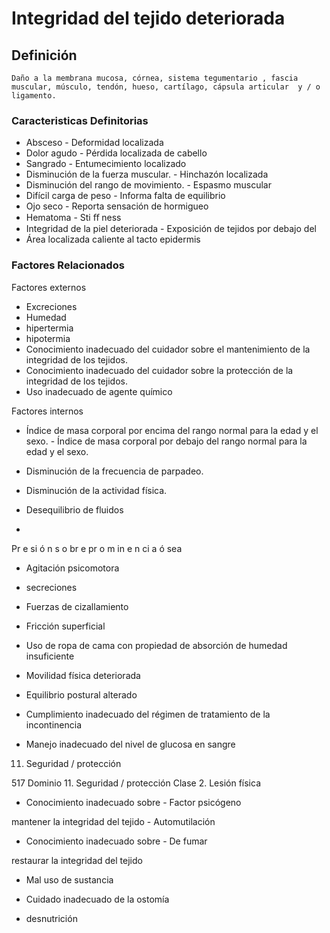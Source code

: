 # Integridad del tejido deteriorada
## Definición
	Daño a la membrana mucosa, córnea, sistema tegumentario , fascia muscular, músculo, tendón, hueso, cartílago, cápsula articular  y / o ligamento.

### Caracteristicas Definitorias
- Absceso  - Deformidad localizada  
- Dolor agudo  - Pérdida localizada de 
cabello  
- Sangrado  - Entumecimiento 
localizado  
- Disminución de la fuerza 
muscular.  - Hinchazón localizada  
- Disminución del rango de 
movimiento.  - Espasmo muscular  
- Difícil carga de peso  - Informa falta de equilibrio  
- Ojo seco  - Reporta sensación de 
hormigueo  
- Hematoma  - Sti ﬀ ness  
- Integridad de la piel deteriorada  - Exposición de tejidos por 
debajo del  
- Área localizada caliente al tacto   epidermis

### Factores Relacionados
Factores externos   
- Excreciones   
- Humedad   
- hipertermia   
- hipotermia   
- Conocimiento inadecuado del 
cuidador sobre el mantenimiento 
de la integridad de los tejidos.   
- Conocimiento inadecuado del 
cuidador sobre la protección de 
la integridad de los tejidos.   
- Uso inadecuado de agente químico  
 
Factores internos   
- Índice de masa corporal por 
encima del rango normal para 
la edad y el sexo.   - Índice de masa corporal por 
debajo del rango normal para 
la edad y el sexo.   
- Disminución de la frecuencia de 
parpadeo.   
- Disminución de la actividad física.   
- Desequilibrio de fluidos   
 
 
 
- 
Pr
e
si
ó
n 
s
o
br
e 
pr
o
m
in
e
n
ci
a 
ó
sea  
- Agitación psicomotora   
- secreciones   
- Fuerzas de cizallamiento   
- Fricción superficial   
- Uso de ropa de cama con 
propiedad de absorción de 
humedad insuficiente  
 
 
 
 
 
- Movilidad física deteriorada   
- Equilibrio postural alterado   
- Cumplimiento inadecuado del 
régimen de tratamiento de la 
incontinencia   
- Manejo inadecuado del nivel 
de glucosa en sangre   
 
 
 
 
 11. Seguridad / protección
 
 
 
 
517 
Dominio 11. Seguridad / protección  Clase 2. Lesión física  
 
 
 
- Conocimiento inadecuado sobre  - Factor psicógeno  
 
 mantener la integridad del tejido  - Automutilación  
 
- Conocimiento inadecuado sobre  - De fumar  
 
 restaurar la integridad del tejido  
- Mal uso de 
sustancia   
   
- Cuidado inadecuado de la ostomía   
- desnutrición

